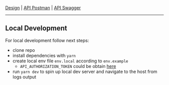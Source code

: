 [Design](https://www.figma.com/file/07zoJSAP7Vo655ertmlppA/My_Account?node-id=279%3A1006) | [API Postman](https://www.postman.com/collections/94a0bb509ef7c1bb5250) | [API Swagger](https://app.swaggerhub.com/apis/vbaranov/blockscout-account/2.0.0)

-----
## Local Development

For local development follow next steps:
- clone repo
- install dependencies with `yarn`
- create local env file `env.local` according to `env.example`
    - `API_AUTHORIZATION_TOKEN` could be obtain [here](https://blockscout.com/xdai/testnet/auth/auth0_api)
- run `yarn dev` to spin up local dev server and navigate to the host from logs output
